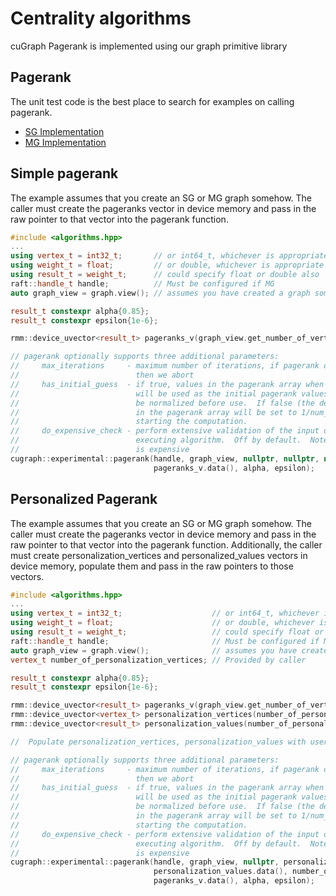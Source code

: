 # Centrality algorithms
cuGraph Pagerank is implemented using our graph primitive library

## Pagerank

The unit test code is the best place to search for examples on calling pagerank.

 * [SG Implementation](../../tests/experimental/pagerank_test.cpp)
 * [MG Implementation](../../tests/pagerank/mg_pagerank_test.cpp)

## Simple pagerank

The example assumes that you create an SG or MG graph somehow.  The caller must create the pageranks vector in device memory and pass in the raw pointer to that vector into the pagerank function.

```cpp
#include <algorithms.hpp>
...
using vertex_t = int32_t;       // or int64_t, whichever is appropriate
using weight_t = float;         // or double, whichever is appropriate
using result_t = weight_t;      // could specify float or double also
raft::handle_t handle;          // Must be configured if MG
auto graph_view = graph.view(); // assumes you have created a graph somehow

result_t constexpr alpha{0.85};
result_t constexpr epsilon{1e-6};

rmm::device_uvector<result_t> pageranks_v(graph_view.get_number_of_vertices(), handle.get_stream());

// pagerank optionally supports three additional parameters:
//     max_iterations     - maximum number of iterations, if pagerank doesn't coverge by
//                          then we abort
//     has_initial_guess  - if true, values in the pagerank array when the call is initiated
//                          will be used as the initial pagerank values.  These values will
//                          be normalized before use.  If false (the default), the values
//                          in the pagerank array will be set to 1/num_vertices before
//                          starting the computation.
//     do_expensive_check - perform extensive validation of the input data before
//                          executing algorithm.  Off by default.  Note: turning this on
//                          is expensive
cugraph::experimental::pagerank(handle, graph_view, nullptr, nullptr, nullptr, vertex_t{0},
                                pageranks_v.data(), alpha, epsilon);
```

## Personalized Pagerank

The example assumes that you create an SG or MG graph somehow.  The caller must create the pageranks vector in device memory and pass in the raw pointer to that vector into the pagerank function.  Additionally, the caller must create personalization_vertices and personalized_values vectors in device memory, populate them and pass in the raw pointers to those vectors.

```cpp
#include <algorithms.hpp>
...
using vertex_t = int32_t;                    // or int64_t, whichever is appropriate
using weight_t = float;                      // or double, whichever is appropriate
using result_t = weight_t;                   // could specify float or double also
raft::handle_t handle;                       // Must be configured if MG
auto graph_view = graph.view();              // assumes you have created a graph somehow
vertex_t number_of_personalization_vertices; // Provided by caller

result_t constexpr alpha{0.85};
result_t constexpr epsilon{1e-6};

rmm::device_uvector<result_t> pageranks_v(graph_view.get_number_of_vertices(), handle.get_stream());
rmm::device_uvector<vertex_t> personalization_vertices(number_of_personalization_vertices, handle.get_stream());
rmm::device_uvector<result_t> personalization_values(number_of_personalization_vertices, handle.get_stream());

//  Populate personalization_vertices, personalization_values with user provided data

// pagerank optionally supports three additional parameters:
//     max_iterations     - maximum number of iterations, if pagerank doesn't coverge by
//                          then we abort
//     has_initial_guess  - if true, values in the pagerank array when the call is initiated
//                          will be used as the initial pagerank values.  These values will
//                          be normalized before use.  If false (the default), the values
//                          in the pagerank array will be set to 1/num_vertices before
//                          starting the computation.
//     do_expensive_check - perform extensive validation of the input data before
//                          executing algorithm.  Off by default.  Note: turning this on
//                          is expensive
cugraph::experimental::pagerank(handle, graph_view, nullptr, personalization_vertices.data(),
                                personalization_values.data(), number_of_personalization_vertices,
                                pageranks_v.data(), alpha, epsilon);
```
